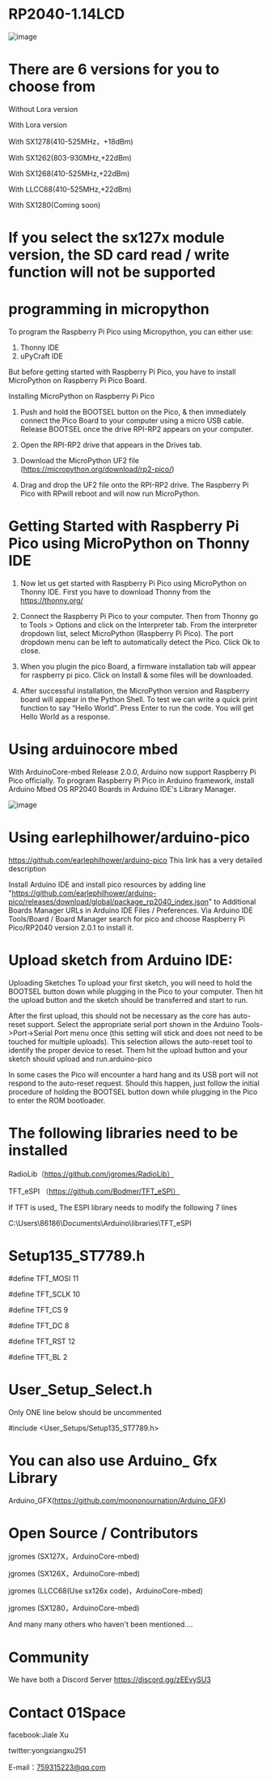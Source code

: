 # RP2040-1.14LCD

![image](https://github.com/01Space/RP2040-1.14LCD/blob/main/image/RP2040-LORA.jpg)

# There are 6 versions for you to choose from

Without Lora version

With Lora version

With SX1278(410-525MHz，+18dBm)

With SX1262(803-930MHz,+22dBm)

With SX1268(410-525MHz,+22dBm)

With LLCC68(410-525MHz,+22dBm)

With SX1280(Coming soon)

# If you select the sx127x module version, the SD card read / write function will not be supported

# programming in micropython

To program the Raspberry Pi Pico using Micropython, you can either use:
1. Thonny IDE
2. uPyCraft IDE

But before getting started with Raspberry Pi Pico, you have to install MicroPython on Raspberry Pi Pico Board.

Installing MicroPython on Raspberry Pi Pico
1. Push and hold the BOOTSEL button on the Pico, & then immediately connect the Pico Board to your computer using a micro USB cable. Release BOOTSEL once the drive RPI-RP2 appears on your computer.

2. Open the RPI-RP2 drive that appears in the Drives tab.

3. Download the MicroPython UF2 file (https://micropython.org/download/rp2-pico/)

4. Drag and drop the UF2 file onto the RPI-RP2 drive. The Raspberry Pi Pico with RPwill reboot and will now run MicroPython.

# Getting Started with Raspberry Pi Pico using MicroPython on Thonny IDE
1. Now let us get started with Raspberry Pi Pico using MicroPython on Thonny IDE. First you have to download Thonny from the https://thonny.org/

2. Connect the Raspberry Pi Pico to your computer. Then from Thonny go to Tools > Options and click on the Interpreter tab. From the interpreter dropdown list, select MicroPython (Raspberry Pi Pico). The port dropdown menu can be left to automatically detect the Pico. Click Ok to close.

3. When you plugin the pico Board, a firmware installation tab will appear for raspberry pi pico. Click on Install & some files will be downloaded.

4. After successful installation, the MicroPython version and Raspberry board will appear in the Python Shell. To test we can write a quick print function to say “Hello World”. Press Enter to run the code. You will get Hello World as a response.

# Using arduinocore mbed

With ArduinoCore-mbed Release 2.0.0, Arduino now support Raspberry Pi Pico officially. To program Raspberry Pi Pico in Arduino framework, install Arduino Mbed OS RP2040 Boards in Arduino IDE's Library Manager.

![image](https://github.com/01Space/RP2040-0.42LCD/blob/main/image/Arduino%20Mbed%20OS%20RP2040%20Boards.jpg)

# Using earlephilhower/arduino-pico
https://github.com/earlephilhower/arduino-pico This link has a very detailed description

Install Arduino IDE and install pico resources by adding line "https://github.com/earlephilhower/arduino-pico/releases/download/global/package_rp2040_index.json" to Additional Boards Manager URLs in Arduino IDE Files / Preferences.
Via Arduino IDE Tools/Board / Board Manager search for pico and choose Raspberry Pi Pico/RP2040 version 2.0.1 to install it.

# Upload sketch from Arduino IDE:

Uploading Sketches
To upload your first sketch, you will need to hold the BOOTSEL button down while plugging in the Pico to your computer. Then hit the upload button and the sketch should be transferred and start to run.

After the first upload, this should not be necessary as the core has auto-reset support. Select the appropriate serial port shown in the Arduino Tools->Port->Serial Port menu once (this setting will stick and does not need to be touched for multiple uploads). This selection allows the auto-reset tool to identify the proper device to reset. Them hit the upload button and your sketch should upload and run.arduino-pico

In some cases the Pico will encounter a hard hang and its USB port will not respond to the auto-reset request. Should this happen, just follow the initial procedure of holding the BOOTSEL button down while plugging in the Pico to enter the ROM bootloader.

# The following libraries need to be installed

RadioLib（https://github.com/jgromes/RadioLib）



TFT_eSPI （https://github.com/Bodmer/TFT_eSPI）

If TFT is used_ The ESPI library needs to modify the following 7 lines

C:\Users\86186\Documents\Arduino\libraries\TFT_eSPI

# Setup135_ST7789.h  

#define TFT_MOSI            11

#define TFT_SCLK            10

#define TFT_CS              9

#define TFT_DC              8

#define TFT_RST             12

#define TFT_BL         2

# User_Setup_Select.h

 Only ONE line below should be uncommented
 
#include <User_Setups/Setup135_ST7789.h> 

# You can also use Arduino_ Gfx Library

Arduino_GFX(https://github.com/moononournation/Arduino_GFX)

# Open Source / Contributors

jgromes (SX127X，ArduinoCore-mbed)

jgromes (SX126X，ArduinoCore-mbed)

jgromes (LLCC68(Use sx126x code)，ArduinoCore-mbed)

jgromes (SX1280，ArduinoCore-mbed)

And many many others who haven't been mentioned....

# Community

We have both a Discord Server 
https://discord.gg/zEEvySU3


# Contact 01Space
facebook:Jiale Xu

twitter:yongxiangxu251

E-mail：759315223@qq.com
